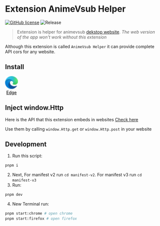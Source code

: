 # Extension AnimeVsub Helper

[![GitHub license](https://img.shields.io/github/license/anime-vsub/extension-animevsub-helper)](https://github.com/anime-vsub/extension-animevsub-helper/blob/main/LICENSE) 
![Release](https://img.shields.io/github/package-json/v/anime-vsub/extension-animevsub-helper?color=b)

> Extension is helper for animevsub [dekstop website](https://github.com/anime-vsub/desktop-web).
> *The web version of the app won't work without this extension*

Although this extension is called `AnimeVsub Helper` it can provide complete API cors for any website.


## Install

<a href="https://microsoftedge.microsoft.com/addons/detail/endghpbficnpbadbdalhbpecpgdcojig" align="center" style="display: inline-block">
  <img src="./logos/edge.svg" width="42px">
  <br>
  <span style="font-weight: 500">Edge</span>
</a>

## Inject window.Http
Here is the API that this extension embeds in websites
[Check here](./lib/contentScripts/inject.ts)

Use them by calling `window.Http.get` or `window.Http.post` in your website


## Development

1. Run this script:
```bash
pnpm i
```
2. Next, For manifest v2 run `cd manifest-v2`. For manifest v3 run `cd manifest-v3`
3. Run:
```bash
pnpm dev
```
4. New Terminal run:
```bash
pnpm start:chrome # open chrome
pnpm start:firefox # open firefox
```
